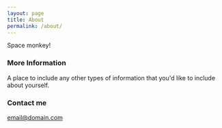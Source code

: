 ```yaml
---
layout: page
title: About
permalink: /about/
---
```


Space monkey!

### More Information

A place to include any other types of information that you'd like to include about yourself.

### Contact me

[email@domain.com](mailto:email@domain.com)
